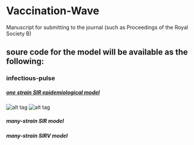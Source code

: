 # Vaccination-Wave
Manuscript for submitting to the journal (such as Proceedings of the Royal Society B)

## soure code for the model will be available as the following:
### infectious-pulse
##### [one strain SIR epidemiological model](http://nbviewer.ipython.org/github/alvason/infectious-pulse/blob/master/sir/sir.ipynb)
![alt tag](https://github.com/alvason/infectious-pulse/blob/master/sir/figure/sir.png)
![alt tag](https://github.com/alvason/infectious-pulse/blob/master/sir/figure/revivalSIR.png)
##### many-strain SIR model
##### many-strain SIRV model
